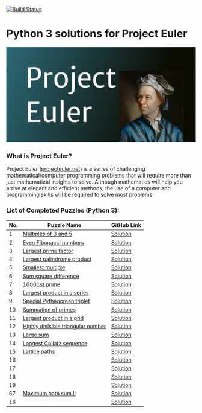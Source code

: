 [![Build Status](https://travis-ci.org/ikostan/ProjectEuler.svg?branch=master)](https://travis-ci.org/ikostan/ProjectEuler)

# Python 3 solutions for Project Euler

![](https://github.com/ikostan/ProjectEuler/blob/master/ProjectEuler.png)

### What is Project Euler?

Project Euler ([projecteuler.net](http://projecteuler.net)) is a series of challenging mathematical/computer programming problems that will require more than just mathematical insights to solve. Although mathematics will help you arrive at elegant and efficient methods, the use of a computer and programming skills will be required to solve most problems.

### List of Completed Puzzles (Python 3):

| No. | Puzzle Name                                                                                                     | GitHub Link |
|-----|-----------------------------------------------------------------------------------------------------------------|-------------|
|1    |[Multiples of 3 and 5](https://projecteuler.net/problem=1) |[Solution](https://github.com/ikostan/ProjectEuler/tree/master/Problem_1)|
|2    |[Even Fibonacci numbers](https://projecteuler.net/problem=2)|[Solution](https://github.com/ikostan/ProjectEuler/tree/master/Problem_2)|
|3    |[Largest prime factor](https://projecteuler.net/problem=3)|[Solution](https://github.com/ikostan/ProjectEuler/tree/master/Problem_3)|
|4    |[Largest palindrome product](https://projecteuler.net/problem=4)|[Solution](https://github.com/ikostan/ProjectEuler/tree/master/Problem_4)|
|5    |[Smallest multiple]()|[Solution]()|
|6    |[Sum square difference]()|[Solution]()|
|7    |[10001st prime]()|[Solution]()|
|8    |[Largest product in a series]()|[Solution]()|
|9    |[Special Pythagorean triplet]()|[Solution]()|
|10   |[Summation of primes]()|[Solution]()|
|11   |[Largest product in a grid]()|[Solution]()|
|12   |[Highly divisible triangular number]()|[Solution]()|
|13   |[Large sum]()|[Solution]()|
|14   |[Longest Collatz sequence]()|[Solution]()|
|15   |[Lattice paths]()|[Solution]()|
|16   |[]()|[Solution]()|
|17   |[]()|[Solution]()|
|18   |[]()|[Solution]()|
|19   |[]()|[Solution]()|
|67   |[Maximum path sum II](https://projecteuler.net/problem=67)|[Solution](https://github.com/ikostan/ProjectEuler/tree/master/Problem_67)|
|16   |[]()|[Solution]()|
